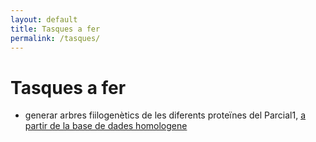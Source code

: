 ```yaml
---
layout: default
title: Tasques a fer
permalink: /tasques/
---
```


# Tasques a fer

* generar arbres fiilogenètics de les diferents proteïnes del Parcial1, [a partir de la base de dades homologene](https://capricorn.bc.edu//bi204/wp-content/uploads/2015/08/Chapter-9-2015.pdf)